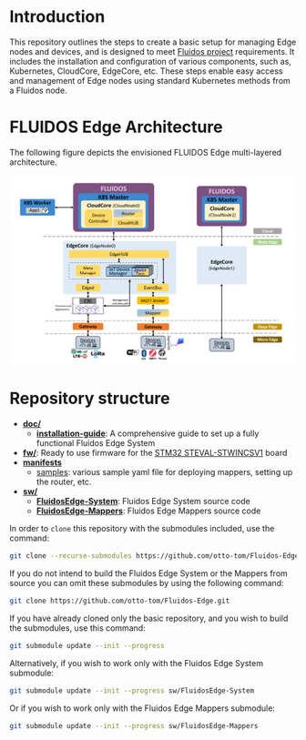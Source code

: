 # Introduction

This repository outlines the steps to create a basic setup for managing Edge nodes and devices, and is designed to meet [Fluidos project](https://fluidos.eu) requirements. It includes the installation and configuration of various components, such as, Kubernetes, CloudCore, EdgeCore, etc. These steps enable easy access and management of Edge nodes using standard Kubernetes methods from a Fluidos node.

# FLUIDOS Edge Architecture

The following figure depicts the envisioned FLUIDOS Edge multi-layered architecture.

![](doc/installation-guide/drax/figures/Fluidos-edge.png)

# Repository structure

-  [**doc/**](doc/)
   - [**installation-guide**](doc/installation-guide): A comprehensive guide to set up a fully functional Fluidos Edge System
-  [**fw/**](fw/): Ready to use firmware for the [STM32 STEVAL-STWINCSV1](https://www.st.com/en/evaluation-tools/steval-stwinkt1.html) board
-  [**manifests**](manifests/)
   -  [samples](manifests/samples/): various sample yaml file for deploying mappers, setting up the router, etc.
-  [**sw/**](sw/)
   - [**FluidosEdge-System**](sw/FluidosEdge-System): Fluidos Edge System source code
   - [**FluidosEdge-Mappers**](sw/FluidosEdge-Mappers): Fluidos Edge Mappers source code

 In order to ```clone``` this repository with the submodules included, use the command:
```bash
git clone --recurse-submodules https://github.com/otto-tom/Fluidos-Edge.git
```
If you do not intend to build the Fluidos Edge System or the Mappers from source you can omit these submodules by using the following command:
```bash
git clone https://github.com/otto-tom/Fluidos-Edge.git
``` 
If you have already cloned only the basic repository, and you wish to build the submodules, use this command:
```bash
git submodule update --init --progress
```
Alternatively, if you wish to work only with the Fluidos Edge System submodule:
```bash
git submodule update --init --progress sw/FluidosEdge-System
```
Or if you wish to work only with the Fluidos Edge Mappers  submodule:
```bash
git submodule update --init --progress sw/FluidosEdge-Mappers
```